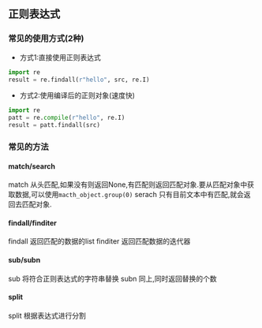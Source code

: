 ## 正则表达式

### 常见的使用方式(2种)

- 方式1:直接使用正则表达式

``` python
import re
result = re.findall(r"hello", src, re.I)
```

- 方式2:使用编译后的正则对象(速度快)

``` python
import re
patt = re.compile(r"hello", re.I)
result = patt.findall(src)
```

### 常见的方法

#### match/search
match   从头匹配,如果没有则返回None,有匹配则返回匹配对象.要从匹配对象中获取数据,可以使用```macth_object.group(0)```
serach  只有目前文本中有匹配,就会返回去匹配对象.

#### findall/finditer
findall     返回匹配的数据的list
finditer    返回匹配数据的迭代器
 
#### sub/subn
sub         将符合正则表达式的字符串替换
subn        同上,同时返回替换的个数

#### split
split       根据表达式进行分割